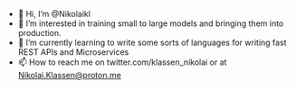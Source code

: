 - 👋 Hi, I’m @Nikolaikl 
- 👀 I’m interested in training small to large models and bringing them into production.
- 🌱 I’m currently learning to write some sorts of languages for writing fast REST APIs and Microservices
- 📫 How to reach me on twitter.com/klassen_nikolai or at Nikolai.Klassen@proton.me

<!---
Nikolaikl/Nikolaikl is a ✨ special ✨ repository because its `README.md` (this file) appears on your GitHub profile.
You can click the Preview link to take a look at your changes.
--->
